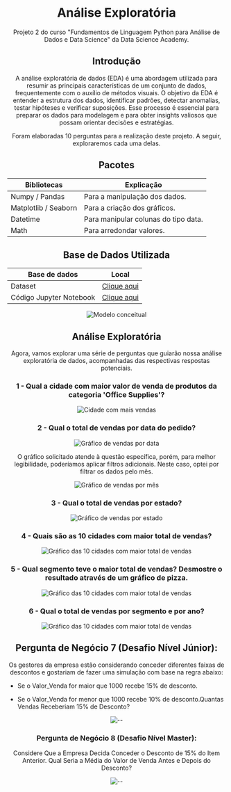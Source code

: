 <div align="center">

# Análise Exploratória

Projeto 2 do curso "Fundamentos de Linguagem Python para Análise de Dados e Data Science" da Data Science Academy.

## Introdução

A análise exploratória de dados (EDA) é uma abordagem utilizada para resumir as principais características de um conjunto de dados, frequentemente com o auxílio de métodos visuais. O objetivo da EDA é entender a estrutura dos dados, identificar padrões, detectar anomalias, testar hipóteses e verificar suposições. Esse processo é essencial para preparar os dados para modelagem e para obter insights valiosos que possam orientar decisões e estratégias.

Foram elaboradas 10 perguntas para a realização deste projeto. A seguir, exploraremos cada uma delas.

## Pacotes

| Bibliotecas         | Explicação                      |
|---------------------|---------------------------------|
| Numpy / Pandas      | Para a manipulação dos dados.   |
| Matplotlib / Seaborn| Para a criação dos gráficos.    |
| Datetime            | Para manipular colunas do tipo data. |
| Math                | Para arredondar valores.        |

## Base de Dados Utilizada

| Base de dados | Local                                    |
|---------------|------------------------------------------|
| Dataset       | [Clique aqui](/Analise_exploratoria/dataset.csv) |
| Código Jupyter Notebook | [Clique aqui](/Analise_exploratoria/varejo.ipynb) |

![Modelo conceitual](./img/carregando%20base%20de%20dados.png)

## Análise Exploratória

Agora, vamos explorar uma série de perguntas que guiarão nossa análise exploratória de dados, acompanhadas das respectivas respostas potenciais.

### 1 - Qual a cidade com maior valor de venda de produtos da categoria 'Office Supplies'?

![Cidade com mais vendas](./img/Cidade_com_mais_vendas.png)

### 2 - Qual o total de vendas por data do pedido?

![Gráfico de vendas por data](./img/grafico1.png)

O gráfico solicitado atende à questão específica, porém, para melhor legibilidade, poderíamos aplicar filtros adicionais. Neste caso, optei por filtrar os dados pelo mês.

![Gráfico de vendas por mês](./img/grafico2png.png)

### 3 - Qual o total de vendas por estado?

![Gráfico de vendas por estado](./img/grafico3.png)

### 4 - Quais são as 10 cidades com maior total de vendas?

![Gráfico das 10 cidades com maior total de vendas](./img/grafico4.png)



### 5 -  Qual segmento teve o maior total de vendas? Desmostre o resultado através de um gráfico de pizza.

![Gráfico das 10 cidades com maior total de vendas](./img/grafico5pizza.png)


### 6 - Qual o total de vendas por segmento e por ano?


![Gráfico das 10 cidades com maior total de vendas](./img/grafico6segmento_vendas_ano.png)



## Pergunta de Negócio 7 (Desafio Nível Júnior):

Os  gestores  da  empresa  estão  considerando conceder  diferentes  faixas  de  descontos  e gostariam de fazer uma simulação com base na regra abaixo:

</div>

- Se o Valor_Venda for maior que 1000 recebe 15% de desconto.

- Se o Valor_Venda for menor que 1000 recebe 10% de desconto.Quantas Vendas Receberiam 15% de Desconto?

<div align="center">

![--](./img/per_negocio7.png)


### Pergunta de Negócio 8 (Desafio Nível Master):

Considere  Que  a  Empresa  Decida  Conceder  o  Desconto  de  15%  do  Item  Anterior.  Qual Seria a Média do Valor de Venda Antes e Depois do Desconto?

![--](./img/per_negocio8.png)




</div>
